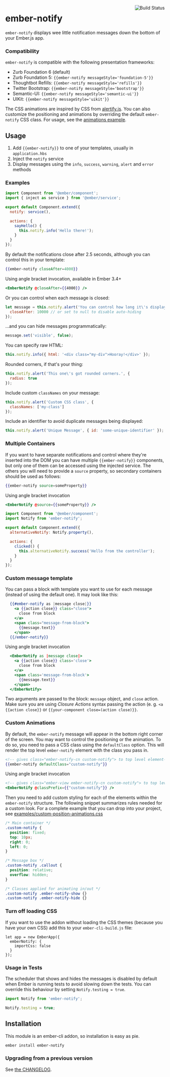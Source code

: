 [<img align="right" alt="Build Status" src="https://travis-ci.org/adopted-ember-addons/ember-notify.svg">](https://travis-ci.org/adopted-ember-addons/ember-notify)

# ember-notify

`ember-notify` displays wee little notification messages down the bottom of your Ember.js app.

### Compatibility

`ember-notify` is compatible with the following presentation frameworks:

- Zurb Foundation 6 (default)
- Zurb Foundation 5: `{{ember-notify messageStyle='foundation-5'}}`
- Thoughtbot Refills: `{{ember-notify messageStyle='refills'}}`
- Twitter Bootstrap: `{{ember-notify messageStyle='bootstrap'}}`
- Semantic-UI: `{{ember-notify messageStyle='semantic-ui'}}`
- UIKit: `{{ember-notify messageStyle='uikit'}}`

The CSS animations are inspired by CSS from [alertify.js](http://fabien-d.github.io/alertify.js/). You can also customize the positioning and animations by overriding the default `ember-notify` CSS class. For usage, see the [animations example](#custom-animations).

## Usage

1. Add `{{ember-notify}}` to one of your templates, usually in `application.hbs`
2. Inject the `notify` service
3. Display messages using the `info`, `success`, `warning`, `alert` and `error` methods

### Examples

```js
import Component from '@ember/component';
import { inject as service } from '@ember/service';

export default Component.extend({
  notify: service(),

  actions: {
    sayHello() {
      this.notify.info('Hello there!');
    }
  }
});
```

By default the notifications close after 2.5 seconds, although you can control this in your template:

```handlebars
{{ember-notify closeAfter=4000}}
```

Using angle bracket invocation, available in Ember 3.4+

```handlebars
<EmberNotify @closeAfter={{4000}} />
```

Or you can control when each message is closed:

```js
let message = this.notify.alert('You can control how long it\'s displayed', {
  closeAfter: 10000 // or set to null to disable auto-hiding
});
```

...and you can hide messages programmatically:

```js
message.set('visible', false);
```

You can specify raw HTML:

```js
this.notify.info({ html: '<div class="my-div">Hooray!</div>' });
```

Rounded corners, if that's your thing:

```js
this.notify.alert('This one\'s got rounded corners.', {
  radius: true
});
```

Include custom `classNames` on your message:

```js
this.notify.alert('Custom CSS class', {
  classNames: ['my-class']
});
```

Include an identifier to avoid duplicate messages being displayed:

```js
this.notify.alert('Unique Message', { id: 'some-unique-identifier' });
```

### Multiple Containers

If you want to have separate notifications and control where they're inserted into the DOM you can have multiple `{{ember-notify}}` components, but only one of them can be accessed using the injected service.
The others you will need to provide a `source` property, so secondary containers should be used as follows:

```hbs
{{ember-notify source=someProperty}}
```

Using angle bracket invocation

```hbs
<EmberNotify @source={{someProperty}} />
```

```js
import Component from '@ember/component';
import Notify from 'ember-notify';

export default Component.extend({
  alternativeNotify: Notify.property(),

  actions: {
    clicked() {
      this.alternativeNotify.success('Hello from the controller');
    }
  }
});
```

### Custom message template
You can pass a block with template you want to use for each message (instead of using the default one). It may look like this:
```hbs
  {{#ember-notify as |message close|}}
    <a {{action close}} class="close">
      close from block
    </a>
    <span class="message-from-block">
      {{message.text}}
    </span>
  {{/ember-notify}}
```

Using angle bracket invocation

```hbs
  <EmberNotify as |message close|>
    <a {{action close}} class='close'>
      close from block
    </a>
    <span class='message-from-block'>
      {{message.text}}
    </span>
  </EmberNotify>
```

Two arguments are passed to the block: `message` object, and `close` action. Make sure
you are using *Closure Actions* syntax passing the action (e. g. `<a {{action close}}` or
`{{your-component close=(action close)}}`.

### Custom Animations

By default, the `ember-notify` message will appear in the bottom right corner of the screen. You may want to control the positioning or the animation. To do so, you need to pass a CSS class using the `defaultClass` option. This will render the top level `ember-notify` element with the class you pass in.

```hbs
<!-- gives class="ember-notify-cn custom-notify"> to top level element-->
{{ember-notify defaultClass="custom-notify"}}

```

Using angle bracket invocation

```hbs
<!-- gives class="ember-view ember-notify-cn custom-notify"> to top level element-->
<EmberNotify @classPrefix={{"custom-notify"}} />

```

Then you need to add custom styling for each of the elements within the `ember-notify` structure.
The following snippet summarizes rules needed for a custom look. For a complete example that you can drop into your project, see [examples/custom-position-animations.css](examples/custom-position-animations.css)

```css
/* Main container */
.custom-notify {
  position: fixed;
  top: 10px;
  right: 0;
  left: 0;
}

/* Message box */
.custom-notify .callout {
  position: relative;
  overflow: hidden;
}

/* Classes applied for animating in/out */
.custom-notify .ember-notify-show {}
.custom-notify .ember-notify-hide {}
```

### Turn off loading CSS

If you want to use the addon without loading the CSS themes (because you have your own CSS) add this to
your `ember-cli-build.js` file:

```
let app = new EmberApp({
  emberNotify: {
    importCss: false
  }
});
```

### Usage in Tests

The scheduler that shows and hides the messages is disabled by default when Ember is running tests to avoid slowing down the tests. You can override this behaviour by setting `Notify.testing = true`.

```js
import Notify from 'ember-notify';

Notify.testing = true;
```

## Installation

This module is an ember-cli addon, so installation is easy as pie.

```sh
ember install ember-notify
```

### Upgrading from a previous version

See [the CHANGELOG](https://github.com/adopted-ember-addons/ember-notify/blob/master/CHANGELOG.md).

